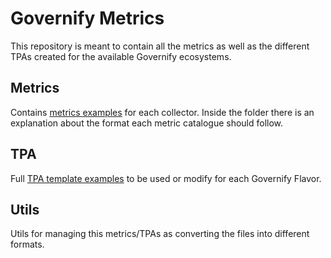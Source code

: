 # Governify Metrics
This repository is meant to contain all the metrics as well as the different TPAs created for the available Governify ecosystems.

## Metrics
Contains [metrics examples](https://github.com/isa-group/governify-examples/blob/master/metrics) for each collector. Inside the folder there is an explanation about the format each metric catalogue should follow.

## TPA
Full [TPA template examples](https://github.com/isa-group/governify-examples/blob/master/TPAs) to be used or modify for each Governify Flavor.

## Utils
Utils for managing this metrics/TPAs as converting the files into different formats.